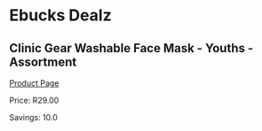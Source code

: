 
# Ebucks Dealz
## Clinic Gear Washable Face Mask - Youths - Assortment
[Product Page](https://www.ebucks.com/web/shop/productSelected.do?prodId=931860629&catId=1158500262)

Price: R29.00

Savings: 10.0


	